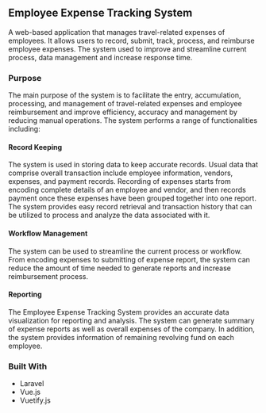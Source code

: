 ## Employee Expense Tracking System

A web-based application that manages travel-related expenses of employees. It allows users to record, submit, track, process, and reimburse employee expenses. The system used to improve and streamline current process, data management and increase response time. 

### Purpose
The main purpose of the system is to facilitate the entry, accumulation, processing, and management of travel-related expenses and employee reimbursement and improve efficiency, accuracy and management by reducing manual operations. The system performs a range of functionalities including:
#### Record Keeping
The system is used in storing data to keep accurate records. Usual data that comprise overall transaction include employee information, vendors, expenses, and payment records. Recording of expenses starts from encoding complete details of an employee and vendor, and then records payment once these expenses have been grouped together into one report. The system provides easy record retrieval and transaction history that can be utilized to process and analyze the data associated with it.
#### Workflow Management
The system can be used to streamline the current process or workflow. From encoding expenses to submitting of expense report, the system can reduce the amount of time needed to generate reports and increase reimbursement process.
#### Reporting
The Employee Expense Tracking System provides an accurate data visualization for reporting and analysis. The system can generate summary of expense reports as well as overall expenses of the company. In addition, the system provides information of remaining revolving fund on each employee.

### Built With

- Laravel
- Vue.js
- Vuetify.js


<!--
*** This is a comment
*** 
-->

